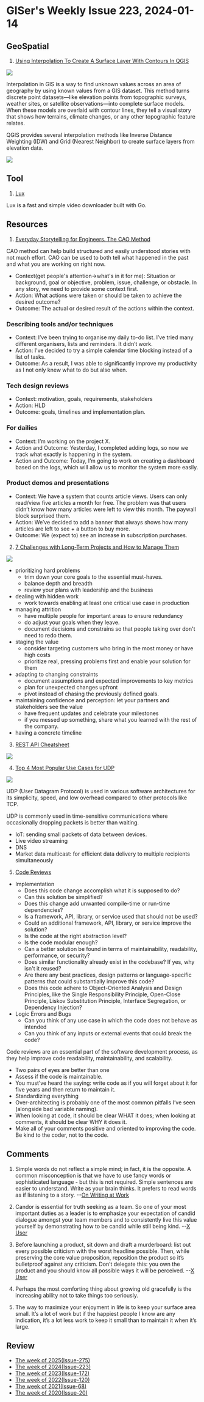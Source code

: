 # GISer's Weekly Issue 223, 2024-01-14

## GeoSpatial

1. [Using Interpolation To Create A Surface Layer With Contours In QGIS](https://www.geographyrealm.com/interpolation-surface-qgis/?utm_campaign=GeoNL-2024-Jan-11)

![](https://www.geographyrealm.com/wp-content/uploads/2024/01/Thiessen-polygon-gpx-overlay.png)

Interpolation in GIS is a way to find unknown values across an area of geography by using known values from a GIS dataset. This method turns discrete point datasets—like elevation points from topographic surveys, weather sites, or satellite observations—into complete surface models. When these models are overlaid with contour lines, they tell a visual story that shows how terrains, climate changes, or any other topographic feature relates.

QGIS provides several interpolation methods like Inverse Distance Weighting (IDW) and Grid (Nearest Neighbor) to create surface layers from elevation data.

![](https://www.geographyrealm.com/wp-content/uploads/2024/01/flow-model-surface-contours-qgis.png)

## Tool

1. [Lux](https://github.com/iawia002/lux)

Lux is a fast and simple video downloader built with Go.

## Resources

1. [Everyday Storytelling for Engineers. The CAO Method](https://tonyfreed.substack.com/p/everyday-storytelling-for-engineers)

CAO method can help build structured and easily understood stories with not much effort. CAO can be used to both tell what happened in the past and what you are working on right now.

- Context(get people's attention->what's in it for me): Situation or background, goal or objective, problem, issue, challenge, or obstacle. In any story, we need to provide some context first.
- Action: What actions were taken or should be taken to achieve the desired outcome?
- Outcome: The actual or desired result of the actions within the context.

### Describing tools and/or techniques

- Context: I’ve been trying to organise my daily to-do list. I’ve tried many different organisers, lists and reminders. It didn’t work.
- Action: I’ve decided to try a simple calendar time blocking instead of a list of tasks.
- Outcome: As a result, I was able to significantly improve my productivity as I not only knew what to do but also when.

### Tech design reviews

- Context: motivation, goals, requirements, stakeholders
- Action: HLD
- Outcome: goals, timelines and implementation plan.

### For dailies

- Context: I’m working on the project X.
- Action and Outcome: Yesterday, I completed adding logs, so now we track what exactly is happening in the system.
- Action and Outcome: Today, I’m going to work on creating a dashboard based on the logs, which will allow us to monitor the system more easily.

### Product demos and presentations

- Context: We have a system that counts article views. Users can only read/view five articles a month for free. The problem was that users didn’t know how many articles were left to view this month. The paywall block surprised them.
- Action: We’ve decided to add a banner that always shows how many articles are left to see + a button to buy more.
- Outcome: We (expect to) see an increase in subscription purchases.

2. [7 Challenges with Long-Term Projects and How to Manage Them](https://newsletter.techleadmentor.com/p/7-challenges-with-long-term-projects)

![](https://substackcdn.com/image/fetch/w_1456,c_limit,f_webp,q_auto:good,fl_progressive:steep/https%3A%2F%2Fsubstack-post-media.s3.amazonaws.com%2Fpublic%2Fimages%2F3a46cb5c-fd1a-4803-8acb-de1a940dad4f_3000x3000.png)

- prioritizing hard problems
  - trim down your core goals to the essential must-haves.
  - balance depth and breadth
  - review your plans with leadership and the business
- dealing with hidden work
  - work towards enabling at least one critical use case in production
- managing attrition
  - have multiple people for important areas to ensure redundancy
  - do adjust your goals when they leave.
  - document decisions and constrains so that people taking over don't need to redo them.
- staging the value
  - consider targeting customers who bring in the most money or have high costs
  - prioritize real, pressing problems first and enable your solution for them
- adapting to changing constraints
  - document assumptions and expected improvements to key metrics
  - plan for unexpected changes upfront
  - pivot instead of chasing the previously defined goals.
- maintaining confidence and perception: let your partners and stakeholders see the value
  - have frequent updates and celebrate your milestones
  - if you messed up something, share what you learned with the rest of the company.
- having a concrete timeline

3. [REST API Cheatsheet](https://blog.bytebytego.com/i/140533892/rest-api-cheatsheet)

![](https://substackcdn.com/image/fetch/w_1272,c_limit,f_webp,q_auto:good,fl_lossy/https%3A%2F%2Fsubstack-post-media.s3.amazonaws.com%2Fpublic%2Fimages%2Ff870b253-d5f5-43bf-a6ab-667ee8ed6f8b_1280x1664.gif)

4. [Top 4 Most Popular Use Cases for UDP](https://blog.bytebytego.com/p/ep94-rest-api-cheatsheet)

![](https://substackcdn.com/image/fetch/w_1272,c_limit,f_webp,q_auto:good,fl_lossy/https%3A%2F%2Fsubstack-post-media.s3.amazonaws.com%2Fpublic%2Fimages%2F4ee2abce-64a6-4092-8429-c5d82984808b_1280x1664.gif)

UDP (User Datagram Protocol) is used in various software architectures for its simplicity, speed, and low overhead compared to other protocols like TCP.

UDP is commonly used in time-sensitive communications where occasionally dropping packets is better than waiting.

- IoT: sending small packets of data between devices.
- Live video streaming
- DNS
- Market data multicast: for efficient data delivery to multiple recipients simultaneously

5. [Code Reviews](https://vadimkravcenko.com/shorts/code-reviews/)

- Implementation
  - Does this code change accomplish what it is supposed to do?
  - Can this solution be simplified?
  - Does this change add unwanted compile-time or run-time dependencies?
  - Is a framework, API, library, or service used that should not be used?
  - Could an additional framework, API, library, or service improve the solution?
  - Is the code at the right abstraction level?
  - Is the code modular enough?
  - Can a better solution be found in terms of maintainability, readability, performance, or security?
  - Does similar functionality already exist in the codebase? If yes, why isn't it reused?
  - Are there any best practices, design patterns or language-specific patterns that could substantially improve this code?
  - Does this code adhere to Object-Oriented Analysis and Design Principles, like the Single Responsibility Principle, Open-Close Principle, Liskov Substitution Principle, Interface Segregation, or Dependency Injection?
- Logic Errors and Bugs
  - Can you think of any use case in which the code does not behave as intended
  - Can you think of any inputs or external events that could break the code?

Code reviews are an essential part of the software development process, as they help improve code readability, maintainability, and scalability.

- Two pairs of eyes are better than one
- Assess if the code is maintainable.
- You must’ve heard the saying: write code as if you will forget about it for five years and then return to maintain it.
- Standardizing everything
- Over-architecting is probably one of the most common pitfalls I’ve seen (alongside bad variable naming).
- When looking at code, it should be clear WHAT it does; when looking at comments, it should be clear WHY it does it.
- Make all of your comments positive and oriented to improving the code. Be kind to the coder, not to the code.

## Comments

1. Simple words do not reflect a simple mind; in fact, it is the opposite. A common misconception is that we have to use fancy words or sophisticated language - but this is not required. Simple sentences are easier to understand. Write as your brain thinks. It prefers to read words as if listening to a story.
   --[On Writing at Work](https://poczwardowski.substack.com/p/on-writing-at-work)

2. Candor is essential for truth seeking as a team. So one of your most important duties as a leader is to emphasize your expectation of candid dialogue amongst your team members and to consistently live this value yourself by demonstrating how to be candid while still being kind.
   --[X User](https://twitter.com/shreyas/status/1743309002300387637)

3. Before launching a product, sit down and draft a murderboard: list out every possible criticism with the worst headline possible. Then, while preserving the core value proposition, reposition the product so it’s bulletproof against any criticism. Don’t delegate this: you own the product and you should know all possible ways it will be perceived.
   --[X User](https://twitter.com/nikitabier/status/1744091716423176433)

4. Perhaps the most comforting thing about growing old gracefully is the increasing ability not to take things too seriously.

5. The way to maximize your enjoyment in life is to keep your surface area small. It’s a lot of work but if the happiest people I know are any indication, it’s a lot less work to keep it small than to maintain it when it’s large.

## Review

- [The week of 2025(Issue-275)](../2025/issue-275.md)
- [The week of 2024(Issue-223)](../2024/issue-223.md)
- [The week of 2023(Issue-172)](../2023/issue-172.md)
- [The week of 2022(Issue-120)](../2022/issue-120.md)
- [The week of 2021(Issue-68)](../2021/issue-68.md)
- [The week of 2020(Issue-20)](../2020/issue-20.md)
